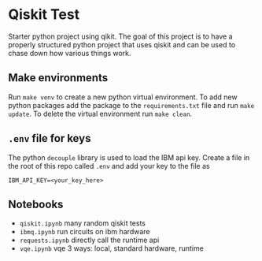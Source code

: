 # Qiskit Test

Starter python project using qikit. The goal of this project is to have a properly structured python project that uses qiskit and can be used to chase down how various things work.

## Make environments 
Run `make venv` to create a new python virtual environment. To add new python packages add the package to the `requirements.txt` file and run `make update`. To delete the virtual environment run `make clean`.

## `.env` file for keys
The python `decouple` library is used to load the IBM api key. Create a file in the root of this repo called `.env` and add your key to the file as
```
IBM_API_KEY=<your_key_here>
```
## Notebooks

- `qiskit.ipynb` many random qiskit tests
- `ibmq.ipynb` run circuits on ibm hardware
- `requests.ipynb` directly call the runtime api
- `vqe.ipynb` vqe 3 ways: local, standard hardware, runtime

